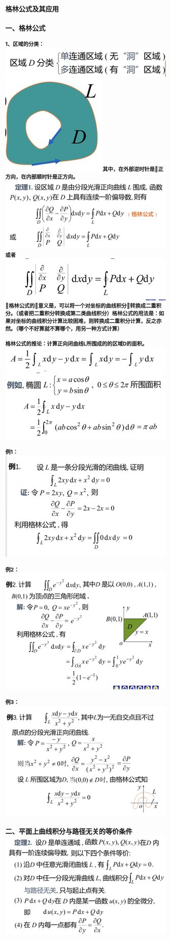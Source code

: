 ## 格林公式及其应用

## 一、格林公式
### 1、区域的分类：![](assets/markdown-img-paste-20180518184802938.png)![](assets/markdown-img-paste-20180518184812150.png)其中，在外部逆时针是正方向，在内部顺时针是正方向。![](assets/markdown-img-paste-20180518185102912.png)或者![](assets/markdown-img-paste-20180518185120292.png)格林公式的意义是，可以将一个对坐标的曲线积分转换成二重积分。（或者把二重积分转换成第二类曲线积分）格林公式的用法是：如果对坐标的曲线积分计算比较困难，则转换成二重积分计算，反之亦然。（哪个不好算就不算哪个，用另一种方式计算）
### 格林公式的推论：计算正向闭曲线L所围成的的区域D的面积。![](assets/markdown-img-paste-20180518185718815.png)![](assets/markdown-img-paste-2018051818574315.png)

### 例1：![](assets/markdown-img-paste-20180518192359667.png)
### 例2：![](assets/markdown-img-paste-20180518192418159.png)
### 例3：![](assets/markdown-img-paste-20180518192458513.png)

## 二、平面上曲线积分与路径无关的等价条件![](assets/markdown-img-paste-20180518192740265.png)
